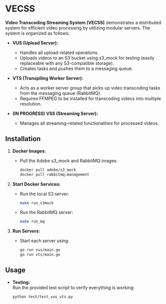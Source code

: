 # VECSS

**Video Transcoding Streaming System (VECSS)** demonstrates a distributed system for efficient video processing by utilizing modular servers. The system is organized as follows:

- **VUS (Upload Server):**
  - Handles all upload-related operations.
  - Uploads videos to an S3 bucket using s3_mock for testing (easily replaceable with any S3-compatible storage).
  - Creates tasks and pushes them to a messaging queue.

- **VTS (Transpiling Worker Server):**
  - Acts as a worker server group that picks up video transcoding tasks from the messaging queue (RabbitMQ).
  - Requires FFMPEG to be installed for transcoding videos into multiple resolution.

- **(IN PROGRESS) VSS (Streaming Server):**
  - Manages all streaming-related functionalities for processed videos.

## Installation

1. **Docker Images:**
   - Pull the Adobe s3_mock and RabbitMQ images:
     ```bash
     docker pull adobe/s3_mock
     docker pull rabbitmq:management
     ```

2. **Start Docker Services:**
   - Run the local S3 server:
     ```bash
     make run_s3mock
     ```
   - Run the RabbitMQ server:
     ```bash
     make run_mq
     ```

3. **Run Servers:**
   - Start each server using:
     ```bash
     go run vus/main.go
     go run vts/main.go
     ```

## Usage

- **Testing:**  
  Run the provided test script to verify everything is working:
  ```bash
  python test/test_vus_vts.py
